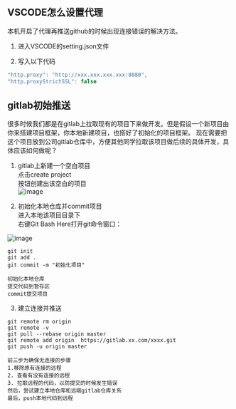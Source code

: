 
<br/>
<h2>VSCODE怎么设置代理</h2>

本机开启了代理再推送github的时候出现连接错误的解决方法。

1. 进入VSCODE的setting.json文件

3. 写入以下代码

```js
"http.proxy": "http://xxx.xxx.xxx.xxx:8080",
"http.proxyStrictSSL": false
```




<h2>gitlab初始推送</h2>

很多时候我们都是在gitlab上拉取现有的项目下来做开发。但是假设一个新项目由你来搭建项目框架，你本地新建项目，也搭好了初始化的项目框架。
现在需要把这个项目放到公司gitlab仓库中，方便其他同学拉取该项目做后续的具体开发，具体应该如何做呢？
<br/>

1. gitlab上新建一个空白项目 <br/>
点击create project <br/>
按钮创建出该空白的项目<br/>
![image](https://user-images.githubusercontent.com/70362312/168512363-fb0a82a0-e62f-4c12-94fd-2f655eb32db2.png)



2. 初始化本地仓库并commit项目<br/>
进入本地该项目目录下<br/>
右键Git Bash Here打开git命令窗口：<br/>

![image](https://user-images.githubusercontent.com/70362312/168512456-bb843d35-38bf-4716-8858-0ff36150f568.png)


```
git init 
git add .
git commit -m "初始化项目"

初始化本地仓库
提交代码到暂存区
commit提交项目
```


3. 建立连接并推送

```
git remote rm origin
git remote -v
git pull --rebase origin master
git remote add origin  https://gitlab.xx.com/xxxx.git
git push -u origin master

前三步为确保无连接的步骤
1.移除原有连接的远程
2. 查看有没有连接的远程
3. 拉取远程的代码，以防提交的时候发生错误
然后，尝试建立本地仓库和远端gitlab仓库关系
最后，push本地代码到远程
```



